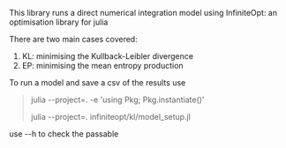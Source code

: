 This library runs a direct numerical integration model using InfiniteOpt: an optimisation library for julia

There are two main cases covered: 
1. KL: minimising the Kullback-Leibler divergence
2. EP: minimising the mean entropy production

To run a model and save a csv of the results use 

>julia --project=. -e 'using Pkg; Pkg.instantiate()'
>
>julia --project=. infiniteopt/kl/model_setup.jl 

use --h to check the passable



